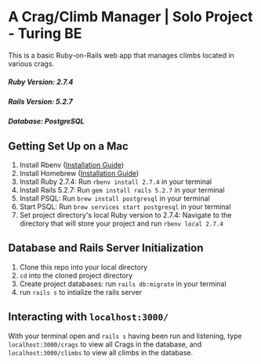 # A Crag/Climb Manager | Solo Project - Turing BE

This is a basic Ruby-on-Rails web app that manages climbs located in various crags.

##### Ruby Version: 2.7.4
##### Rails Version: 5.2.7
##### Database: PostgreSQL

## Getting Set Up on a Mac
1. Install Rbenv ([Installation Guide](https://github.com/rbenv/rbenv))
2. Install Homebrew ([Installation Guide](https://brew.sh/))
3. Install Ruby 2.7.4: Run `rbenv install 2.7.4` in your terminal
4. Install Rails 5.2.7: Run `gem install rails 5.2.7` in your terminal
5. Install PSQL: Run `brew install postgresql` in your terminal
6. Start PSQL: Run `brew services start postgresql` in your terminal
7. Set project directory's local Ruby version to 2.7.4: Navigate to the directory that will store your project and run `rbenv local 2.7.4`

## Database and Rails Server Initialization
1. Clone this repo into your local directory
2. `cd` into the cloned project directory
3. Create project databases: run `rails db:migrate` in your terminal
4. run `rails s` to intialize the rails server

## Interacting with `localhost:3000/`
With your terminal open and `rails s` having been run and listening, type `localhost:3000/crags` to view all Crags in the database, and `localhost:3000/climbs` to view all climbs in the database.
